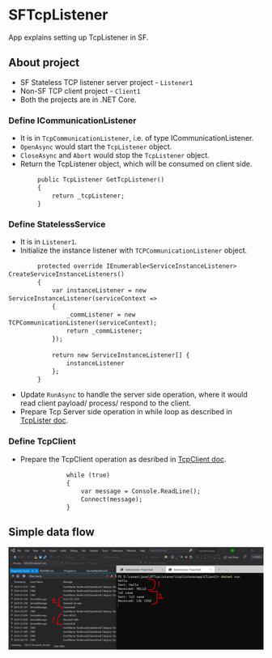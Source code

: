 # SFTcpListener
App explains setting up TcpListener in SF.

## About project
- SF Stateless TCP listener server project - `Listener1`
- Non-SF TCP client project - `Client1`
- Both the projects are in .NET Core.

### Define ICommunicationListener
- It is in `TcpCommunicationListener`, i.e. of type ICommunicationListener. 
- `OpenAsync` would start the `TcpListener` object.
- `CloseAsync` and `Abort` would stop the `TcpListener` object.
- Return the TcpListener object, which will be consumed on client side.

```
        public TcpListener GetTcpListener()
        {
            return _tcpListener;
        }
```

### Define StatelessService
- It is in `Listener1`.
- Initialize the instance listener with `TCPCommunicationListener` object.

```
        protected override IEnumerable<ServiceInstanceListener> CreateServiceInstanceListeners()
        {
            var instanceListener = new ServiceInstanceListener(serviceContext =>
            {
                _commListener = new TCPCommunicationListener(serviceContext);
                return _commListener;                
            });             

            return new ServiceInstanceListener[] {
                instanceListener
            };
        }
```

- Update `RunAsync` to handle the server side operation, where it would read client payload/ process/ respond to the client.
- Prepare Tcp Server side operation in while loop as described in [TcpLister doc](https://docs.microsoft.com/en-us/dotnet/api/system.net.sockets.tcplistener?view=net-5.0).

### Define TcpClient
- Prepare the TcpClient operation as desribed in [TcpClient doc](https://docs.microsoft.com/en-us/dotnet/api/system.net.sockets.tcpclient?view=net-5.0).

```
                while (true)
                {
                    var message = Console.ReadLine();
                    Connect(message);                    
                }
```

## Simple data flow
![test data flow](/images/data-flow.png)
